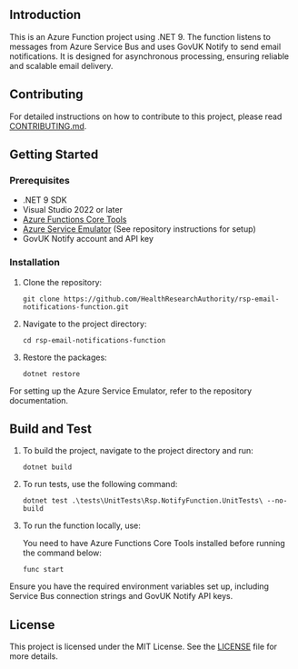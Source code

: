 ## Introduction

This is an Azure Function project using .NET 9. The function listens to messages from Azure Service Bus and uses GovUK Notify to send email notifications.
It is designed for asynchronous processing, ensuring reliable and scalable email delivery.

## Contributing

For detailed instructions on how to contribute to this project, please read [CONTRIBUTING.md](./docs/CONTRIBUTING.md).

## Getting Started

### Prerequisites

- .NET 9 SDK
- Visual Studio 2022 or later
- [Azure Functions Core Tools](https://learn.microsoft.com/en-us/azure/azure-functions/functions-run-local?tabs=windows%2Cisolated-process%2Cnode-v4%2Cpython-v2%2Chttp-trigger%2Ccontainer-apps&pivots=programming-language-csharp#install-the-azure-functions-core-tools)
- [Azure Service Emulator](https://github.com/Azure/azure-service-bus-emulator-installer) (See repository instructions for setup)
- GovUK Notify account and API key

### Installation

1. Clone the repository:

    ```
    git clone https://github.com/HealthResearchAuthority/rsp-email-notifications-function.git
    ```

2. Navigate to the project directory:

    ```
    cd rsp-email-notifications-function
    ```

3. Restore the packages:

    ```
    dotnet restore
    ```

For setting up the Azure Service Emulator, refer to the repository documentation.

## Build and Test

1. To build the project, navigate to the project directory and run:

    ```
    dotnet build
    ```

2. To run tests, use the following command:

    ```
    dotnet test .\tests\UnitTests\Rsp.NotifyFunction.UnitTests\ --no-build
    ```

3. To run the function locally, use:

    You need to have Azure Functions Core Tools installed before running the command below:

    ```
    func start
    ```

Ensure you have the required environment variables set up, including Service Bus connection strings and GovUK Notify API keys.

## License

This project is licensed under the MIT License. See the [LICENSE](./LICENSE) file for more details.

